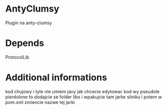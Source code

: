 # AntyClumsy
Plugin na anty-clumsy

# Depends
ProtocolLib

# Additional informations
kod chujowy i tyle nie umiem javy
jak chcecie edytowac kod wy pseudole pierdolone to dodajcie se folder libs i wpakujcie tam jarke silniku i potem w pom.xml zmiencie nazwe tej jarki
